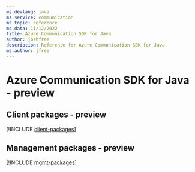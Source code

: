 ```yaml
---
ms.devlang: java
ms.service: communication
ms.topic: reference
ms.data: 11/12/2022
title: Azure Communication SDK for Java
author: joshfree
description: Reference for Azure Communication SDK for Java
ms.author: jfree
---
```

# Azure Communication SDK for Java - preview

## Client packages - preview
[!INCLUDE [client-packages](communication-client-index.md)]
## Management packages - preview
[!INCLUDE [mgmt-packages](communication-mgmt-index.md)]